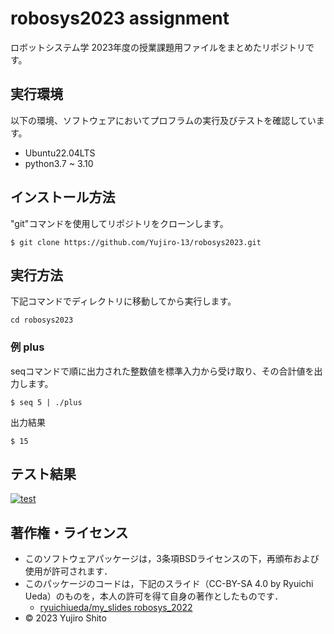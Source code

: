 # robosys2023 assignment

ロボットシステム学 2023年度の授業課題用ファイルをまとめたリポジトリです。

## 実行環境
以下の環境、ソフトウェアにおいてプロフラムの実行及びテストを確認しています。
- Ubuntu22.04LTS
 - python3.7 ~ 3.10

## インストール方法
"git"コマンドを使用してリポジトリをクローンします。
```
$ git clone https://github.com/Yujiro-13/robosys2023.git
```

## 実行方法
下記コマンドでディレクトリに移動してから実行します。
```
cd robosys2023
```
### 例 plus
seqコマンドで順に出力された整数値を標準入力から受け取り、その合計値を出力します。
```
$ seq 5 | ./plus
```
出力結果
```
$ 15
```

## テスト結果
[![test](https://github.com/Yujiro-13/robosys2023/actions/workflows/test.yml/badge.svg)](https://github.com/Yujiro-13/robosys2023/actions/workflows/test.yml)


## 著作権・ライセンス
* このソフトウェアパッケージは，3条項BSDライセンスの下，再頒布および使用が許可されます．
* このパッケージのコードは，下記のスライド（CC-BY-SA 4.0 by Ryuichi Ueda）のものを，本人の許可を得て自身の著作としたものです．
    * [ryuichiueda/my_slides robosys_2022](https://github.com/ryuichiueda/my_slides/tree/master/robosys_2022)
* © 2023 Yujiro Shito
